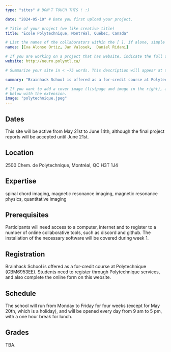 ```yaml
---
type: "sites" # DON'T TOUCH THIS ! :)

date: "2024-05-10" # Date you first upload your project.

# Title of your project (we like creative title)
title: "École Polytechnique, Montréal, Québec, Canada"

# List the names of the collaborators within the [ ]. If alone, simple put your name within []
names: [Eva Alonso Ortiz, Jan Valosek,  Daniel Ridani]

# If you are working on a project that has website, indicate the full url including "https://" below or leave it empty.
website: http://neuro.polymtl.ca/

# Summarize your site in < ~75 words. This description will appear at the top of your page and on the list page with other sites..

summary: "Brainhack School is offered as a for-credit course at Polytechnique (GBM6953EE). The course is organized by the Neuropoly lab of the electrical engineering department at Polytechnique Montreal, under the supervision of Pr Eva Alonso Ortiz."

# If you want to add a cover image (listpage and image in the right), add it to your directory and indicate the name
# below with the extension.
image: "polytechnique.jpeg"
---
```


## Dates
This site will be active from May 21st to June 14th, although the final project reports will be accepted until June 21st.

## Location
2500 Chem. de Polytechnique, Montréal, QC H3T 1J4

## Expertise
spinal chord imaging, magnetic resonance imaging, magnetic resonance physics, quantitative imaging

## Prerequisites
Participants will need access to a computer, internet and to register to a number of online collaborative tools, such as discord and github. The installation of the necessary software will be covered during week 1.

## Registration
Brainhack School is offered as a for-credit course at Polytechnique (GBM6953EE). Students need to register through Polytechnique services, and also complete the online form on this website.

## Schedule
The school will run from Monday to Friday for four weeks (except for May 20th, which is a holiday), and will be opened every day from 9 am to 5 pm, with a one hour break for lunch.

## Grades
TBA.

